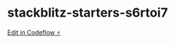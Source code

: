 # stackblitz-starters-s6rtoi7

[Edit in Codeflow ⚡️](https://stackblitz.com/~/github.com/Feyel-rnd/stackblitz-starters-s6rtoi7)